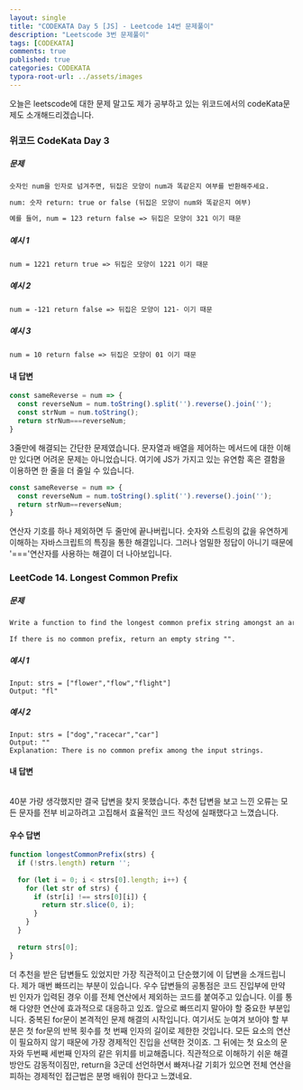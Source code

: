 ```yaml
---
layout: single
title: "CODEKATA Day 5 [JS] - Leetcode 14번 문제풀이"
description: "Leetscode 3번 문제풀이"
tags: [CODEKATA]
comments: true
published: true
categories: CODEKATA
typora-root-url: ../assets/images
---
```


 오늘은 leetscode에 대한 문제 말고도 제가 공부하고 있는 위코드에서의 codeKata문제도 소개해드리겠습니다. 



###  위코드 CodeKata Day 3

##### 문제

```markdown
숫자인 num을 인자로 넘겨주면, 뒤집은 모양이 num과 똑같은지 여부를 반환해주세요.

num: 숫자 return: true or false (뒤집은 모양이 num와 똑같은지 여부)

예를 들어, num = 123 return false => 뒤집은 모양이 321 이기 때문
```



##### 예시 1

```
num = 1221 return true => 뒤집은 모양이 1221 이기 때문
```



##### 예시 2

```
num = -121 return false => 뒤집은 모양이 121- 이기 때문
```



##### 예시 3

```
num = 10 return false => 뒤집은 모양이 01 이기 때문
```



#### 내 답변

```js
const sameReverse = num => {
  const reverseNum = num.toString().split('').reverse().join('');
  const strNum = num.toString();
  return strNum===reverseNum;
}
```

  3줄만에 해결되는 간단한 문제였습니다. 문자열과 배열을 제어하는 메서드에 대한 이해만 있다면 어려운 문제는 아니었습니다. 여기에 JS가 가지고 있는 유연함 혹은 결함을 이용하면 한 줄을 더 줄일 수 있습니다.

```js
const sameReverse = num => {
  const reverseNum = num.toString().split('').reverse().join('');
  return strNum==reverseNum;
}
```

 연산자 기호를 하나 제외하면 두 줄만에 끝나버립니다. 숫자와 스트링의 값을 유연하게 이해하는 자바스크립트의 특징을 통한 해결입니다. 그러나 엄밀한 정답이 아니기 때문에 '==='연산자를 사용하는 해결이 더 나아보입니다.



###  LeetCode 14. Longest Common Prefix

##### 문제

```markdown
Write a function to find the longest common prefix string amongst an array of strings.

If there is no common prefix, return an empty string "".
```



##### 예시 1

```
Input: strs = ["flower","flow","flight"]
Output: "fl"
```



##### 예시 2

```
Input: strs = ["dog","racecar","car"]
Output: ""
Explanation: There is no common prefix among the input strings.
```



#### 내 답변

```js

```

  40분 가량 생각했지만 결국 답변을 찾지 못했습니다. 추천 답변을 보고 느낀 오류는 모든 문자를 전부 비교하려고 고집해서 효율적인 코드 작성에 실패했다고 느꼈습니다. 



#### 우수 답변

```js
function longestCommonPrefix(strs) {
  if (!strs.length) return '';
  
  for (let i = 0; i < strs[0].length; i++) {
    for (let str of strs) {
      if (str[i] !== strs[0][i]) {
        return str.slice(0, i);
      }
    }
  }
  
  return strs[0];
}
```

 더 추천을 받은 답변들도 있었지만 가장 직관적이고 단순했기에 이 답변을 소개드립니다. 제가 매번 빠뜨리는 부분이 있습니다. 우수 답변들의 공통점은 코드 진입부에 만약 빈 인자가 입력된 경우 이를 전체 연산에서 제외하는 코드를 붙여주고 있습니다. 이를 통해 다양한 연산에 효과적으로 대응하고 있죠. 앞으로 빠뜨리지 말아야 할 중요한 부분입니다. 중복된 for문이 본격적인 문제 해결의 시작입니다. 여기서도 눈여겨 보아야 할 부분은 첫 for문의 반복 횟수를 첫 번째 인자의 길이로 제한한 것입니다. 모든 요소의 연산이 필요하지 않기 때문에 가장 경제적인 진입을 선택한 것이죠. 그 뒤에는 첫 요소의 문자와 두번째 세번째 인자의 같은 위치를 비교해줍니다. 직관적으로 이해하기 쉬운 해결 방안도 감동적이짐만, return을 3군데 선언하면서 빠져나갈 기회가 있으면 전체 연산을 피하는 경제적인 접근법은 분명 배워야 한다고 느꼈네요.

